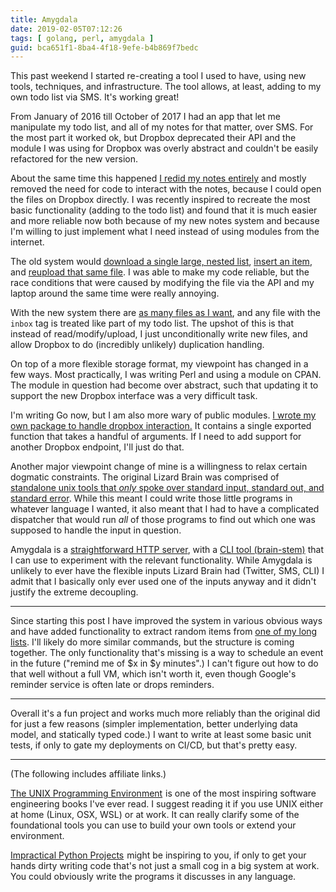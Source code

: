```yaml
---
title: Amygdala
date: 2019-02-05T07:12:26
tags: [ golang, perl, amygdala ]
guid: bca651f1-8ba4-4f18-9efe-b4b869f7bedc
---
```

This past weekend I started re-creating a tool I used to have, using new tools,
techniques, and infrastructure.  The tool allows, at least, adding to my own
todo list via SMS.  It's working great!

<!--more-->

From January of 2016 till October of 2017 I had an app that let me manipulate my
todo list, and all of my notes for that matter, over SMS.  For the most part it
worked ok, but Dropbox deprecated their API and the module I was using for
Dropbox was overly abstract and couldn't be easily refactored for the new
version.

About the same time this happened [I redid my notes
entirely](/posts/a-love-letter-to-plain-text/#notes) and mostly removed the need
for code to interact with the notes, because I could open the files on Dropbox
directly.  I was recently inspired to recreate the most basic functionality
(adding to the todo list) and found that it is much easier and more reliable now
both because of my new notes system and because I'm willing to just implement
what I need instead of using modules from the internet.

The old system would [download a single large, nested list](https://github.com/frioux/Lizard-Brain/blob/master/tasks/note#L28),
[insert an item](https://github.com/frioux/Lizard-Brain/blob/master/tasks/note#L37), and
[reupload that same file](https://github.com/frioux/Lizard-Brain/blob/master/tasks/note#L60).  I was
able to make my code reliable, but the race conditions that were caused by
modifying the file via the API and my laptop around the same time were really
annoying.

With the new system there are [as many files as I
want](https://github.com/frioux/notes-example/tree/master/content/posts), and
any file with the `inbox` tag is treated like part of my todo list.  The upshot
of this is that instead of read/modify/upload, I just unconditionally write new
files, and allow Dropbox to do (incredibly unlikely) duplication handling.

On top of a more flexible storage format, my viewpoint has changed in a few
ways.  Most practically, I was writing Perl and using a module on CPAN.  The
module in question had become over abstract, such that updating it to support
the new Dropbox interface was a very difficult task.

I'm writing Go now, but I am also more wary of public modules.  [I wrote my own
package to handle dropbox
interaction.](https://github.com/frioux/amygdala/blob/ee0a6efc409d75b15c444ad1d8489bca668c3c87/internal/dropbox/dropbox.go)
It contains a single exported function that takes a handful of arguments.  If I
need to add support for another Dropbox endpoint, I'll just do that.

Another major viewpoint change of mine is a willingness to relax certain
dogmatic constraints.  The original Lizard Brain was comprised of [standalone
unix tools that *only* spoke over standard input, standard out, and standard
error](https://github.com/frioux/Lizard-Brain/tree/master/tasks).  While this
meant I could write those little programs in whatever language I wanted, it also
meant that I had to have a complicated dispatcher that would run *all* of those
programs to find out which one was supposed to handle the input in question.

Amygdala is a [straightforward HTTP
server](https://github.com/frioux/amygdala/blob/ee0a6efc409d75b15c444ad1d8489bca668c3c87/cmd/amygdala/main.go#L48),
with a [CLI tool
(brain-stem)](https://github.com/frioux/amygdala/blob/ee0a6efc409d75b15c444ad1d8489bca668c3c87/cmd/brain-stem/main.go)
that I can use to experiment with the relevant functionality.  While Amygdala is
unlikely to ever have the flexible inputs Lizard Brain had (Twitter, SMS, CLI) I
admit that I basically only ever used one of the inputs anyway and it didn't
justify the extreme decoupling.

---

Since starting this post I have improved the system in various obvious ways and
have added functionality to extract random items from [one of my long
lists](https://frioux.github.io/notes/posts/inspiration/).  I'll likely do more
similar commands, but the structure is coming together.  The only functionality
that's missing is a way to schedule an event in the future ("remind me of $x in
$y minutes".)  I can't figure out how to do that well without a full VM, which
isn't worth it, even though Google's reminder service is often late or drops
reminders.

---

Overall it's a fun project and works much more reliably than the original did
for just a few reasons (simpler implementation, better underlying data model,
and statically typed code.)  I want to write at least some basic unit tests, if
only to gate my deployments on CI/CD, but that's pretty easy.

---

(The following includes affiliate links.)

<a target="_blank" href="https://www.amazon.com/gp/product/013937681X/ref=as_li_tl?ie=UTF8&camp=1789&creative=9325&creativeASIN=013937681X&linkCode=as2&tag=afoolishmanif-20&linkId=01cde3ac7bf536c84bfff0cc1078bc56">The UNIX Programming Environment</a><img src="//ir-na.amazon-adsystem.com/e/ir?t=afoolishmanif-20&l=am2&o=1&a=013937681X" width="1" height="1" border="0" alt="" style="border:none !important; margin:0px !important;" />
is one of the most inspiring software engineering books I've ever read.  I
suggest reading it if you use UNIX either at home (Linux, OSX, WSL) or at work.
It can really clarify some of the foundational tools you can use to build your
own tools or extend your environment.

<a target="_blank" href="https://www.amazon.com/gp/product/159327890X/ref=as_li_tl?ie=UTF8&camp=1789&creative=9325&creativeASIN=159327890X&linkCode=as2&tag=afoolishmanif-20&linkId=c2992c1f31293d69ce3789aea236e799">Impractical Python Projects</a><img src="//ir-na.amazon-adsystem.com/e/ir?t=afoolishmanif-20&l=am2&o=1&a=159327890X" width="1" height="1" border="0" alt="" style="border:none !important; margin:0px !important;" />
might be inspiring to you, if only to get your hands dirty writing code that's
not just a small cog in a big system at work.  You could obviously write the
programs it discusses in any language.
